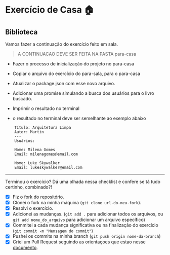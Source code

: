 # Exercício de Casa 🏠 

## Biblioteca

Vamos fazer a continuação do exercício feito em sala.

> A CONTINUACAO DEVE SER FEITA NA PASTA para-casa

 - Fazer o processo de inicialização do projeto no para-casa

 - Copiar o arquivo do exercício do para-sala, para o para-casa

 - Atualizar o package.json com esse novo arquivo.

 - Adicionar uma promise simulando a busca dos usuários para o livro buscado.

 - Imprimir o resultado no terminal

 - o resultado no terminal deve ser semelhante ao exemplo abaixo

```
    Título: Arquitetura Limpa
    Autor: Martin
    ---
    Usuários:
    
    Nome: Milena Gomes
    Email: milenagomes@email.com

    Nome: Luke Skywalker
    Email: lukeskywalker@email.com
```

---

Terminou o exercício? Dá uma olhada nessa checklist e confere se tá tudo certinho, combinado?!

- [x] Fiz o fork do repositório.
- [x] Clonei o fork na minha máquina (`git clone url-do-meu-fork`).
- [x] Resolvi o exercício.
- [x] Adicionei as mudanças. (`git add .` para adicionar todos os arquivos, ou `git add nome_do_arquivo` para adicionar um arquivo específico)
- [x] Commitei a cada mudança significativa ou na finalização do exercício (`git commit -m "Mensagem do commit"`)
- [x] Pushei os commits na minha branch (`git push origin nome-da-branch`)
- [x] Criei um Pull Request seguindo as orientaçoes que estao nesse [documento](https://github.com/mflilian/repo-example/blob/main/exercicios/para-casa/instrucoes-pull-request.md).
